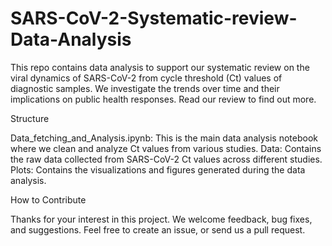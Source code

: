 # SARS-CoV-2-Systematic-review-Data-Analysis
This repo contains data analysis to support our systematic review on the viral dynamics of SARS-CoV-2 from cycle threshold (Ct) values of diagnostic samples. We investigate the trends over time and their implications on public health responses. Read our review to find out more.

Structure

Data_fetching_and_Analysis.ipynb: This is the main data analysis notebook where we clean and analyze Ct values from various studies.
Data: Contains the raw data collected from SARS-CoV-2 Ct values across different studies.
Plots: Contains the visualizations and figures generated during the data analysis.

How to Contribute

Thanks for your interest in this project. We welcome feedback, bug fixes, and suggestions. Feel free to create an issue, or send us a pull request.
